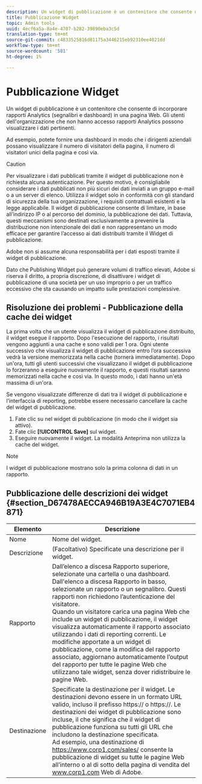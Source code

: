 ```yaml
---
description: Un widget di pubblicazione è un contenitore che consente di incorporare rapporti di marketing (segnalibri e dashboard) in una pagina Web. Le persone nell'organizzazione che non hanno accesso ai rapporti di marketing possono visualizzare i dati pertinenti.
title: Pubblicazione Widget
topic: Admin tools
uuid: 4ecf6a5a-8a4e-4707-b282-39890eba3c5d
translation-type: tm+mt
source-git-commit: c4833525816d81175a3446215eb92310ee4021dd
workflow-type: tm+mt
source-wordcount: '581'
ht-degree: 1%

---
```



# Pubblicazione Widget

Un widget di pubblicazione è un contenitore che consente di incorporare  rapporti Analytics (segnalibri e dashboard) in una pagina Web. Gli utenti dell&#39;organizzazione che non hanno accesso  rapporti Analytics possono visualizzare i dati pertinenti.

Ad esempio, potete fornire una dashboard in modo che i dirigenti aziendali possano visualizzare il numero di visitatori della pagina, il numero di visitatori unici della pagina e così via.

>[!CAUTION]
>
>Per visualizzare i dati pubblicati tramite il widget di pubblicazione non è richiesta alcuna autenticazione. Per questo motivo, è consigliabile considerare i dati pubblicati non più sicuri dei dati inviati a un gruppo e-mail o a un server di elenco. Utilizza il widget solo in conformità con gli standard di sicurezza della tua organizzazione, i requisiti contrattuali esistenti e la legge applicabile. Il widget di pubblicazione consente di limitare, in base all’indirizzo IP o al percorso del dominio, la pubblicazione dei dati. Tuttavia, questi meccanismi sono destinati esclusivamente a prevenire la distribuzione non intenzionale dei dati e non rappresentano un modo efficace per garantire l’accesso ai dati distribuiti tramite il Widget di pubblicazione.
>
> Adobe non si assume alcuna responsabilità per i dati esposti tramite il widget di pubblicazione.

Dato che Publishing Widget può generare volumi di traffico elevati, Adobe si riserva il diritto, a propria discrezione, di disattivare i widget di pubblicazione di una società per un uso improprio o per un traffico eccessivo che sta causando un impatto sulle prestazioni complessive.

## Risoluzione dei problemi - Pubblicazione della cache dei widget

La prima volta che un utente visualizza il widget di pubblicazione distribuito, il widget esegue il rapporto. Dopo l&#39;esecuzione del rapporto, i risultati vengono aggiunti a una cache e sono validi per 1 ora. Ogni utente successivo che visualizza il widget di pubblicazione entro l’ora successiva vedrà la versione memorizzata nella cache (tornerà immediatamente). Dopo un&#39;ora, tutti gli utenti successivi che visualizzano il widget di pubblicazione lo forzeranno a eseguire nuovamente il rapporto, e questi risultati saranno memorizzati nella cache e così via. In questo modo, i dati hanno un&#39;età massima di un&#39;ora.

Se vengono visualizzate differenze di dati tra il widget di pubblicazione e l’interfaccia di reporting, potrebbe essere necessario cancellare la cache del widget di pubblicazione.

1. Fate clic su nel widget di pubblicazione (in modo che il widget sia attivo).
1. Fate clic **[!UICONTROL Save]** sul widget.
1. Eseguire nuovamente il widget. La modalità Anteprima non utilizza la cache del widget.

>[!NOTE]
>
>I widget di pubblicazione mostrano solo la prima colonna di dati in un rapporto.

## Pubblicazione delle descrizioni dei widget {#section_D67478AECCA946B19A3E4C7071EB4871}

| Elemento | Descrizione |
|--- |--- |
| Nome | Nome del widget. |
| Descrizione | (Facoltativo) Specificate una descrizione per il widget. |
| Rapporto | Dall’elenco a discesa Rapporto superiore, selezionate una cartella o una dashboard. Dall&#39;elenco a discesa Rapporto in basso, selezionate un rapporto o un segnalibro.  Questi rapporti non richiedono l’autenticazione del visitatore. <br>Quando un visitatore carica una pagina Web che include un widget di pubblicazione, il widget visualizza automaticamente il rapporto associato utilizzando i dati di reporting correnti. Le modifiche apportate a un widget di pubblicazione, come la modifica del rapporto associato, aggiornano automaticamente l’output del rapporto per tutte le pagine Web che utilizzano tale widget, senza dover ridistribuire le pagine Web.</br> |
| Destinazione | Specificate la destinazione per il widget.   Le destinazioni devono essere in un formato URL valido, incluso il prefisso https:// o https://. Le destinazioni dei widget di pubblicazione sono incluse, il che significa che il widget di pubblicazione funziona su tutti gli URL che includono la destinazione specificata. <br>Ad esempio, una destinazione di https://www.corp1.com/sales/ consente la pubblicazione di widget su tutte le pagine Web all’interno o al di sotto della pagina di vendita del www.corp1.com Web di Adobe.</br> |
